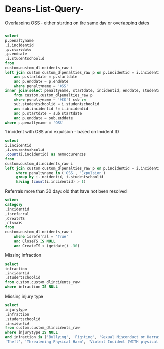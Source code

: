 # Deans-List-Query-

Overlapping OSS - either starting on the same day or overlapping dates 

```SQL

select 
p.penaltyname
,i.incidentid
,p.startdate
,p.enddate
,i.studentschoolid
from
custom.custom_dlincidents_raw i 
left join custom.custom_dlpenalties_raw p on p.incidentid = i.incidentid
	and p.startdate = p.startdate
	and p.enddate = p.enddate
	where penaltyname = 'OSS'
inner join(select penaltyname, startdate, incidentid, enddate, studentschoolid
	from custom.custom_dlpenalties_raw p 
	where penaltyname = 'OSS') sub on
	sub.studentschoolid = i.studentschoolid 
	and sub.incidentid != i.incidentid 
	and p.startdate = sub.startdate
	and p.enddate = sub.enddate
where p.penaltyname = 'OSS'
```

1 incident with OSS and expulsion - based on Incident ID

```SQL
select 
i.incidentid
,i.studentschoolid
,count(i.incidentid) as numoccurences
from
custom.custom_dlincidents_raw i 
left join custom.custom_dlpenalties_raw p on p.incidentid = i.incidentid
     where penaltyname in ('OSS', 'Expulsion')
	 group by i.incidentid, i.studentschoolid
	 having (count(i.incidentid) > 1)
```

Referrals more than 30 days old that have not been resolved
```SQL
select 
category
,incidentid
,isreferral
,CreateTS
,CloseTS
from
custom.custom_dlincidents_raw i 
	where isreferral = 'True'
	and CloseTS IS NULL
	and CreateTS < (getdate() -30)
```

Missing infraction
```SQL
select 
infraction
,incidentid
,studentschoolid
from custom.custom_dlincidents_raw
where infraction IS NULL
```

Missing injury type 
```SQL
select 
injurytype
,infraction
,studentschoolid
,incidentid
from custom.custom_dlincidents_raw
where injurytype IS NULL 
and infraction in ('Bullying', 'Fighting', 'Sexual Misconduct or Harrassment', 
'Theft', 'Threatening Physical Harm', 'Violent Incident (WITH physical injury) (VIOWINJ)')
```
